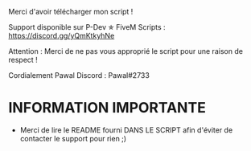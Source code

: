 Merci d'avoir télécharger mon script ! 

Support disponible sur P-Dev ✯ FiveM Scripts : https://discord.gg/yQmKtkyhNe

Attention : Merci de ne pas vous approprié le script pour une raison de respect !

Cordialement 
Pawal 
Discord : Pawal#2733

# INFORMATION IMPORTANTE 
- Merci de lire le README fourni DANS LE SCRIPT afin d'éviter de contacter le support pour rien ;)
